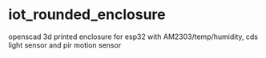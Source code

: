 # iot_rounded_enclosure
openscad 3d printed enclosure for esp32 with AM2303/temp/humidity, cds light sensor and pir motion sensor

